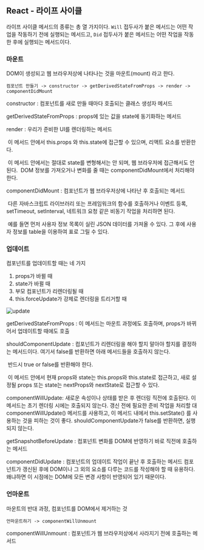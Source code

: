 ## React - 라이프 사이클

라이프 사이클 메서드의 종류는 총 열 가지이다.
`Will` 접두사가 붙은 메서드는 어떤 작업을 작동하기 전에 실행되는 메서드고,
`Did` 접두사가 붙은 메서드는 어떤 작업을 작동한 후에 실행되는 메서드이다.



### 마운트

DOM이 생성되고 웹 브라우저상에 나타나는 것을 마운트(mount) 라고 한다.

~~~
컴포넌트 만들기 -> constructor -> getDerivedStateFromProps -> render -> componentDidMount
~~~

constructor : 컴포넌트를 새로 만들 때마다 호출되는 클래스 생성자 메서드

getDerivedStateFromProps : props에 있는 값을 state에 동기화하는 메서드

render : 우리가 준비한 UI를 렌더링하는 메서드

​	이 메서드 안에서 this.props 와 this.state에 접근할 수  있으며, 리액트 요소를 반환한다.

​	이 메서드 안에서는 절대로 state를 변형해서는 안 되며, 웹 브라우저에 접근해서도 안 된다.
​	DOM 정보를 가져오거나 변화를 줄 때는 componentDidMount에서 처리해야 한다.

componentDidMount : 컴포넌트가 웹 브라우저상에 나타난 후 호출되는 메서드

​	다른 자바스크립트 라이브러리 또는 프레임워크의 함수를 호출하거나 이벤트 등록, setTimeout, setInterval, 네트워크 요청 같은 비동기 작업을 처리하면 된다.

​    예를 들면 먼저 사용자 정보 목록이 실린 JSON 데이터를 가져올 수 있다. 그 후에 사용자 정보를 table을 이용하여 표로 그릴 수 있다.



### 업데이트

컴포넌트를 업데이트할 때는 네 가지

1. props가 바뀔 때
2. state가 바뀔 때
3. 부모 컴포넌트가 리렌더링될 때
4. this.forceUpdate가 강제로 렌더링을 트리거할 때



![update](C:\Users\USER\Desktop\Blog\update.png)



getDerivedStateFromProps : 이 메서드는 마운트 과정에도 호출하며, props가 바뀌어서 업데이트할 때에도 호출

shouldComponentUpdate : 컴포넌트가 리렌더링을 해야 할지 말아야 할지를 결정하는 메서드이다. 여기서 false를 반환하면 아래 메서드들을 호출하지 않는다.

​	반드시 true or false를 반환해야 한다.

​	이 메서드 안에서 현재 props와 state는 this.props와 this.state로 접근하고, 새로 설정될 props 또는 state는 nextProps와 nextState로 접근할 수 있다.

componentWillUpdate: 새로운 속성이나 상태를 받은 후 렌더링 직전에 호출된다. 이 메서드는 초기 렌더링 시에는 호출되지 않는다. 갱신 전에 필요한 준비 작업을 처리할 대 componentWillUpdate() 메서드를 사용하고, 이 메서드 내에서 this.setState() 를 사용하는 것을 피하는 것이 좋다. shouldComponentUpdate가 false를 반환하면, 실행되지 않는다.

getSnapshotBeforeUpdate : 컴포넌트 변화를 DOM에 반영하기 바로 직전에 호출하는 메서드

componentDidUpdate : 컴포넌트의 업데이트 작업이 끝난 후 호출하는 메서드
     컴포넌트가 갱신된 후에 DOM이나 그 외의 요소를 다루는 코드를 작성해야 할 때 유용하다. 왜냐하면 이 시점에는 DOM에 모든 변경 사항이 반영되어 있기 때문이다.



### 언마운트

마운트의 반대 과정, 컴포넌트를 DOM에서 제거하는 것

~~~
언마운트하기 -> componentWillUnmount
~~~

componentWillUnmount : 컴포넌트가 웹 브라우저상에서 사라지기 전에 호출하는 메서드